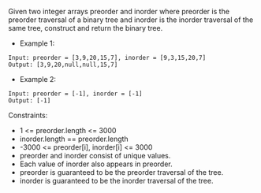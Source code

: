 Given two integer arrays preorder and inorder where preorder is the preorder traversal of a binary tree and inorder is
the inorder traversal of the same tree, construct and return the binary tree.

-    Example 1:
    
    Input: preorder = [3,9,20,15,7], inorder = [9,3,15,20,7]
    Output: [3,9,20,null,null,15,7]

-    Example 2:
    
    Input: preorder = [-1], inorder = [-1]
    Output: [-1]

Constraints:

- 1 <= preorder.length <= 3000
- inorder.length == preorder.length
- -3000 <= preorder[i], inorder[i] <= 3000
- preorder and inorder consist of unique values.
- Each value of inorder also appears in preorder.
- preorder is guaranteed to be the preorder traversal of the tree.
- inorder is guaranteed to be the inorder traversal of the tree.
